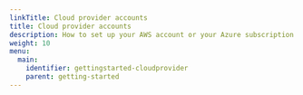 ```yaml
---
linkTitle: Cloud provider accounts
title: Cloud provider accounts
description: How to set up your AWS account or your Azure subscription in order to run Giant Swarm management clusters and workload clusters under your jurisdiction.
weight: 10
menu:
  main:
    identifier: gettingstarted-cloudprovider
    parent: getting-started
---
```

